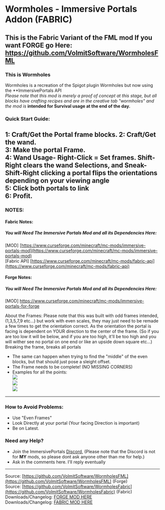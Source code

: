 # Wormholes - Immersive Portals Addon (FABRIC)
This is the Fabric Variant of the FML mod If you want FORGE go Here:
https://github.com/VolmitSoftware/WormholesFML
--------------------
### This is **Wormholes**

Wormholes is a recreation of the Spigot plugin Wormholes but now using the **ImmersivePortals API  
*Please note that this mod is merely a proof of concept at this stage, but all blocks have crafting recipes and are in the creative tab "wormholes" and the mod is* **intended for Survival usage at the end of the day.**

### **Quick Start Guide:**
1: Craft/Get the Portal frame blocks.
2: Craft/Get the wand.  
3: Make the portal Frame.  
4: Wand Usage- Right-Click = Set frames. Shift-Right clears the wand Selections, and Sneak-Shift-Right clicking a portal flips the orientations depending on your viewing angle  
5: Click both portals to link  
6: Profit.
--------------------
### **NOTES:**
#### Fabric Notes:
##### You will Need The Immersive Portals Mod and all its Dependencies Here:
[MOD] [https://www.curseforge.com/minecraft/mc-mods/immersive-portals-mod](https://www.curseforge.com/minecraft/mc-mods/immersive-portals-mod)  
[Fabric API] [https://www.curseforge.com/minecraft/mc-mods/fabric-api](https://www.curseforge.com/minecraft/mc-mods/fabric-api)

#### Forge Notes:
##### You will Need The Immersive Portals Mod and all its Dependencies Here:
[MOD] https://www.curseforge.com/minecraft/mc-mods/immersive-portals-for-forge&nbsp;

About the Frames: Please note that this was built with odd frames intended, (1,3,5,7,9 etc...) but work with even scales, they may just need to be remade a few times to get the orientation correct. As the orientation the portal is facing is dependent on YOUR direction to the center of the frame. (So if you are too low it will be below, and if you are too high, it'll be too high and you will wither see no portal on one end or like an upside down square etc...) Breaking the frame, breaks all portals  
- The same can happen when trying to find the "middle" of the even blocks, but that should just pose a sleight offset.  
- The Frame needs to be complete! (NO MISSING CORNERS)  
- Examples for all the points:  
![](https://i.imgur.com/Y7fNcle.png)  
![](https://i.imgur.com/Dlpjyi1.png)  
![](https://i.imgur.com/aaFHjxQ.png)
--------------------
### **How to Avoid Problems:**
- Use "Even Frames"
- Look Directly at your portal (Your facing Direction is important)
- Be on Latest.
### **Need any Help?**
- Join the ImmersivePortals [Discord](https://discord.gg/BZxgURK), (Please note that the Discord is not for **MY** mods, so please dont ask anyone other than me for help.)  
- Ask in the comments here. I'll reply eventually
--------------------
Source: [https://github.com/VolmitSoftware/WormholesFML](https://github.com/VolmitSoftware/WormholesFML) (Forge)  
Source: [https://github.com/VolmitSoftware/WormholesFabric](https://github.com/VolmitSoftware/WormholesFabric) (Fabric)  
Downloads/Changelog: [FORGE MOD HERE](https://github.com/VolmitSoftware/WormholesFML/releases/tag/)  
Downloads/Changelog: [FABRIC MOD HERE](https://github.com/VolmitSoftware/WormholesFabric/releases/)
